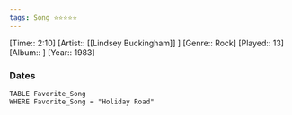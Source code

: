 ```yaml
---
tags: Song ⭐⭐⭐⭐⭐ 
---
```

[Time:: 2:10]
[Artist:: [[Lindsey Buckingham]] ]
[Genre:: Rock]
[Played:: 13]
[Album:: ]
[Year:: 1983]
### Dates
````dataview
TABLE Favorite_Song
WHERE Favorite_Song = "Holiday Road"
````